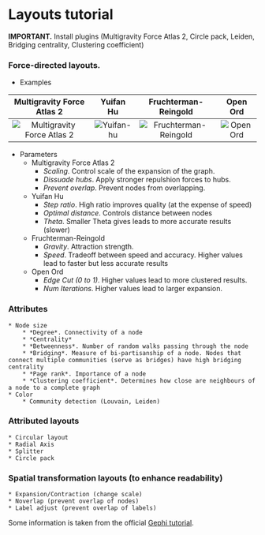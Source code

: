 # Layouts tutorial

**IMPORTANT.** Install plugins (Multigravity Force Atlas 2, Circle pack, Leiden, Bridging centrality, Clustering coefficient)

### Force-directed layouts.

* Examples

Multigravity Force Atlas 2 |  Yuifan Hu | Fruchterman-Reingold | Open Ord
:-------------------------:|:-------------------------:|:-------------------------:|:-------------------------:
![Multigravity Force Atlas 2](https://raw.githubusercontent.com/mizvol/gephi-tutorials/master/Layouts/images/force-atlas.gif)  |  ![Yuifan-hu](https://raw.githubusercontent.com/mizvol/gephi-tutorials/master/Layouts/images/yifan-hu.gif) | ![Fruchterman-Reingold](https://raw.githubusercontent.com/mizvol/gephi-tutorials/master/Layouts/images/f-r.gif) | ![Open Ord](https://raw.githubusercontent.com/mizvol/gephi-tutorials/master/Layouts/images/openord.gif)

* Parameters
	* Multigravity Force Atlas 2 
		* *Scaling*. Control scale of the expansion of the graph. 
		* *Dissuade hubs*. Apply stronger repulshion forces to hubs.
		* *Prevent overlap*. Prevent nodes from overlapping.
	* Yuifan Hu
		* *Step ratio*. High ratio improves quality (at the expense of speed)
		* *Optimal distance*. Controls distance between nodes
		* *Theta*. Smaller Theta gives leads to more accurate results (slower)
	* Fruchterman-Reingold
		* *Gravity*. Attraction strength.
		* *Speed*. Tradeoff between speed and accuracy. Higher values lead to faster but less accurate results
	* Open Ord
		* *Edge Cut (0 to 1)*. Higher values lead to more clustered results.
		* *Num Iterations*. Higher values lead to larger expansion.

### Attributes
    * Node size
    	* *Degree*. Connectivity of a node
    	* *Centrality*
		* *Betweenness*. Number of random walks passing through the node
		* *Bridging*. Measure of bi-partisanship of a node. Nodes that connect multiple communities (serve as bridges) have high bridging centrality
    	* *Page rank*. Importance of a node
    	* *Clustering coefficient*. Determines how close are neighbours of a node to a complete graph
    * Color
    	* Community detection (Louvain, Leiden)
### Attributed layouts
    * Circular layout
    * Radial Axis
	* Splitter
	* Circle pack
### Spatial transformation layouts (to enhance readability)
	* Expansion/Contraction (change scale)
	* Noverlap (prevent overlap of nodes)
	* Label adjust (prevent overlap of labels)

Some information is taken from the official [Gephi tutorial](https://gephi.org/users/tutorial-layouts/).
